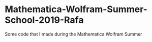 # Mathematica-Wolfram-Summer-School-2019-Rafa
Some code that I made during the Mathematica Wolfram Summer

